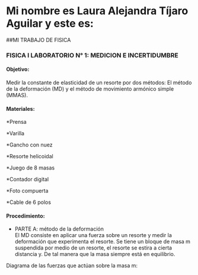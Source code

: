 # Mi nombre es Laura Alejandra Tíjaro Aguilar y este es:
##MI TRABAJO DE FISICA
### FISICA I LABORATORIO N° 1: MEDICION E INCERTIDUMBRE

#### Objetivo: 
Medir la constante de elasticidad de un resorte por dos métodos: El método de la deformación (MD) y el método de movimiento armónico simple (MMAS).

#### Materiales:
*Prensa

*Varilla

*Gancho con nuez

*Resorte helicoidal

*Juego de 8 masas

*Contador digital

*Foto compuerta

*Cable de 6 polos 

#### Procedimiento: 
-	PARTE A: método de la  deformación 	
El MD consiste en aplicar una fuerza sobre un resorte y medir la deformación que experimenta el resorte. Se tiene un bloque de masa m suspendida por medio de un resorte, el resorte se estira a cierta distancia y. De tal manera que la masa siempre está en equilibrio.

Diagrama de las fuerzas que actúan sobre la masa m:
